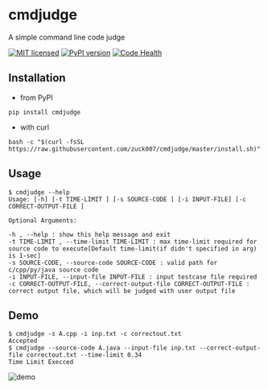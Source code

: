 # cmdjudge
A simple command line code judge

[![MIT licensed](https://img.shields.io/badge/license-MIT-blue.svg)](https://raw.githubusercontent.com/zuck007/cmdjudge/master/LICENSE)
[![PyPI version](https://badge.fury.io/py/cmdjudge.svg)](https://badge.fury.io/py/cmdjudge)
[![Code Health](https://landscape.io/github/zuck007/cmdjudge/master/landscape.svg?style=flat)](https://landscape.io/github/zuck007/cmdjudge/master)

## Installation
* from PyPI
```
pip install cmdjudge
```
* with curl
```
bash -c "$(curl -fsSL https://raw.githubusercontent.com/zuck007/cmdjudge/master/install.sh)"
```

## Usage
```
$ cmdjudge --help
Usage: [-h] [-t TIME-LIMIT ] [-s SOURCE-CODE ] [-i INPUT-FILE] [-c CORRECT-OUTPUT-FILE ]

Optional Arguments:

-h , --help : show this help message and exit
-t TIME-LIMIT , --time-limit TIME-LIMIT : max time-limit required for source code to execute[Default time-limit(if didn't specified in arg) is 1-sec]
-s SOURCE-CODE, --source-code SOURCE-CODE : valid path for c/cpp/py/java source code
-i INPUT-FILE, --input-file INPUT-FILE : input testcase file required
-c CORRECT-OUTPUT-FILE, --correct-output-file CORRECT-OUTPUT-FILE : correct output file, which will be judged with user output file
```

## Demo
```
$ cmdjudge -s A.cpp -i inp.txt -c correctout.txt
Accepted
$ cmdjudge --source-code A.java --input-file inp.txt --correct-output-file correctout.txt --time-limit 0.34
Time Limit Execced
```
![demo](https://i.imgur.com/inUpV2O.gif)
